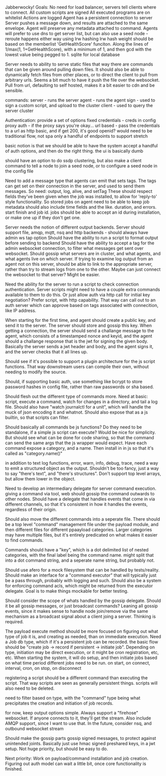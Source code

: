 Jabberwocky!
Goals:
No need for load balancer, servers tell clients where to connect.
All custom scripts are signed
All executed programs are on whitelist
Actions are logged
Agent has a persistent connection to server
Server pushes a message down, and results are attached to the same envelope.  Agent will preserve any metadata attached to command.
Agents will prefer to use dns to get server list, but can also use a seed node - reroute happens either way using lrw hashing
lrw hash weight should be based on the memberlist 'GetHealthScore' funciton.  Along the lines of 1/max(1, 1+GetHealthScore), with a minimum of 1, and then gcd with the lowest value being pegged to 1.
sqlite for local database

Server needs to ability to serve static files
that way there are commands that can be given around pulling down files.
It should also be able to dynamically fetch files from other places, or to direct the client to pull from arbitrary urls.
Seems a bit much to have it push the file over the websocket.
Pull from url, defaulting to self hosted, makes it a bit easier to cdn and be sensible.

commands:
server - runs the server
agent - runs the agent
sign - used to sign a custom script, and upload to the cluster
client - used to query the server cluster

Authentication:
 provide a set of options
 fixed credentials - creds in config
 proxy auth - if the proxy says you're okay...
 url based - pass the credentials to a url as http basic, and if get 200, it's good
 openid?
   would need to be traditional flow, not spa
   only a handful of endpoints to support
   stretch
    

 basic notion is that we should be able to have the system accept a handful of auth options, and then do the right thing.
 the ui is basically dumb

should have an option to do ssdp clustering, but also make a client command to tell a node to join a seed node, or to configure a seed node in the config file


Need to add a message type that agents can emit that sets tags.  The tags can get set on their connection in the server, and used to send them messages.
So need: output, log, alive, and setTag
These should respect fields they've been given when the job was installed, to allow for 'reply-to' style functionality.  So stored jobs on agent need to be able to keep job metadata
should also include time fields and the like.  duration, and errors.  start finish and job id. jobs should be able to accept an id during installation, or make one up if they don't get one.

Server needs the notion of different output backends.
Server should support file, amqp, mqtt, nsq and http backends - should always have admin ws tap option
Should have the ability to run a script to format output before sending to backend
Should have the ability to accept a tag for the admin websocket connection, to filter what messages get sent over websocket.
Should gossip what servers are in cluster, and what agents, and what agents live on which server.
If trying to examine log output from an agent not on this server, should be able to link to the appropriate server, rather than try to stream logs from one to the other.
Maybe can just connect the websocket to that server?  Might be easier.

Need the ability for the server to run a script to check connection authentication.  Server scripts might need to have a couple extra commands available to them to do this.  Or just allow auth via http call for initial key negotiation?  Prefer script, with http capability.  That way can call out to an auth server which can approve based on tags associated with connecition, like IP address.


When starting for the first time, and agent should create a public key, and send it to the server.  The server should store and gossip this key.
When getting a connection, the server should send a challange message to the agent, which consists of a timestamped nonce and keyid, and the agent should a challange response
that is the jwt for signing the given body.  Basically the server sends a jwt header and body, and the agent signs it, and the server checks that it all lines up.

Should see if it's possible to support a plugin architecture for the js script functions.  That way downstream users can compile their own, without needing to modify the source.

Should, if supporting basic auth, use something like bcrypt to store password hashes in config file, rather than raw passwords or sha based.


Should flesh out the different type of commands more.
Need at basic: script, execute a command, watch for changes in a directory, and tail a log file.
Should also have "watch journalctl for a unit", which will handle the muck of json encoding it and whatnot.
Should also expose that as a js builtin, so that scripts can filter.

Should basically all commands be js functions?  Do they need to be standalone, if a simple js script can execute?
Would be nice for simplicity.  But should see what can be done for code sharing, so that the command can send the same args that the js wrapper would expect.
Have each command expose a category, and a name.  Then install in in js so that it's called as "category.name()"

in addition to text log functions, error, warn, info, debug, trace, need a way to emit a structured object as the output.  Shouldn't be too fancy, just a way to say "there's text", and "there's structures".  Don't support top level arrays, but allow them lower in the object.


Need to develop an intermediary delegate for server command execution.
giving a command via tool, web should gossip the command outwards to other nodes.
Should have a delegate that handles events that come in via different channels, so that it's consistent in how it handles the events, regardless of their origin.

Should also move the different commands into a seperate file.
There should be a top level "command" management file under the payload module, and then different files for different  ppaayload categories.
Larger categories may have multiple files, but it's entirely predicated on what makes it easier to find commands.

Commands should have a "key", which is a dot delimited list of nested categories, with the final label being the command name.
might split that into a dot command string, and a seperate name string, but probably not.

Should use afero for a mock filesystem that can be handled by tests/reality.
Should make an interface for a "command executor" that will typically just be a pass through, probably with logging and such.
Should also be a system for enforcing command acls, which might be returned from the executor delegate.
Goal is to make things mockable for better testing.

Should consider the scope of whats handled by the gossip delegate.  Should it be all gossip messages, or just broadcast commands?
Leaning all gossip events, since it makes sense to handle node join/remove via the same mechanism as a broadcast signal about a client joing a server.
Thinking is required.


The payload execute method should be more focused on figuring out what type of job it is, and creating as needed, than on immediate execution.
Need a Job db type, which if it's a persistent job can be recorded.
the basic flow should be "create job -> record if persistent -> initiate job".  Depending on type, initiation may be direct execution, or it might be cron registration, etc, etc.
When starting the system, it will do setup, and then initiate jobs based on what time period different jobs need to be run.
on start, on connect, interval, cron, on stop, on disconnect

registering a script should be a different command than executing the script.  That way scripts are seen as generally persistent things.  scripts will also need to be deleted.

need to filter based on type, with the "command" type being what precipitates the creation and initiation of job records.


for now, keep output options simple.  Always support a "firehose" websocket.  If anyone connects to it, they'll get the stream.
Also include AMQP support, since I want to use that.  In the future, consider nsq, and outbound websocket stream


Should make the gossip parts gossip signed messages, to protect against unintended joints.  Basically just use hmac signed preshared keys, in a jwt setup.
Not huge priority, but should be easy to do.

Next priority: Work on payload/command installation and job creation. Figuring out auth model can wait a little bit, once core functionality is finished. 
